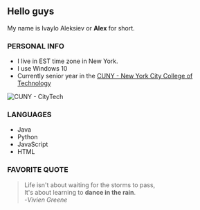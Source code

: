 ## Hello guys
My name is Ivaylo Aleksiev or **Alex** for short.

### **PERSONAL INFO**    
 * I live in EST time zone in New York.
 * I use Windows 10 
 * Currently senior year in the [CUNY - New York City College of Technology](https://www.cuny.edu)
 
 ![CUNY - CityTech](https://openlab.citytech.cuny.edu/openroad/files/2012/11/NYC-College-of-Technology-Banner-Image.jpg)
 
### **LANGUAGES**
 * Java
 * Python
 * JavaScript
 * HTML
 
### **FAVORITE QUOTE**
  >Life isn't about waiting for the storms to pass,  
  It's about learning to **dance in the rain**.  
  -_Vivien Greene_
 
